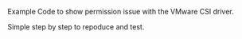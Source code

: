 Example Code to show permission issue with the VMware CSI driver. 

Simple step by step to repoduce and test. 


